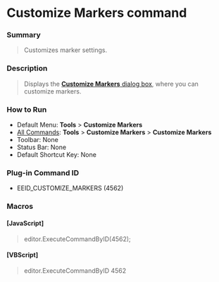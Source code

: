 # Customize Markers command

### Summary

> Customizes marker settings.

### Description

> Displays the [**Customize Markers** dialog box](../../dlg/customize_markers/index), where you can customize markers.

### How to Run

- Default Menu: **Tools** \> **Customize Markers**
- [All Commands](all_commands): **Tools** >
**Customize Markers** \> **Customize Markers**
- Toolbar: None
- Status Bar: None
- Default Shortcut Key: None

### Plug-in Command ID

- EEID\_CUSTOMIZE\_MARKERS (4562)

### Macros

#### \[JavaScript\]

> editor.ExecuteCommandByID(4562);

#### \[VBScript\]

> editor.ExecuteCommandByID 4562